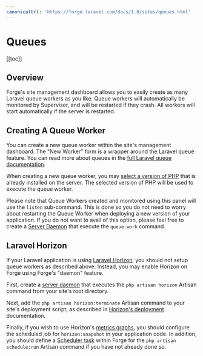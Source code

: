 ```yaml
---
canonicalUrl: 'https://forge.laravel.com/docs/1.0/sites/queues.html'
---
```

# Queues

[[toc]]

## Overview

Forge's site management dashboard allows you to easily create as many Laravel queue workers as you like. Queue workers will automatically be monitored by Supervisor, and will be restarted if they crash. All workers will start automatically if the server is restarted.

## Creating A Queue Worker

You can create a new queue worker within the site's management dashboard. The "New Worker" form is a wrapper around the Laravel queue feature. You can read more about queues in the [full Laravel queue documentation](https://laravel.com/docs/queues).

When creating a new queue worker, you may [select a version of PHP](/1.0/servers/php.html) that is already installed on the server. The selected version of PHP will be used to execute the queue worker.

Please note that Queue Workers created and monitored using this panel will use the `listen` sub-command. This is done so you do not need
to worry about restarting the Queue Worker when deploying a new version of your application. If you do not want to avail of this option,
please feel free to create a [Server Daemon](/1.0/resources/daemons.md) that execute the `queue:work` command.

## Laravel Horizon

If your Laravel application is using [Laravel Horizon](https://laravel.com/docs/horizon), you should not setup queue workers as described above. Instead, you may enable Horizon on Forge using Forge's "daemon" feature.

First, create a [server daemon](/1.0/resources/daemons.html#configuring-daemons) that executes the `php artisan horizon` Artisan command from your site's root directory.

Next, add the `php artisan horizon:terminate` Artisan command to your site's deployment script, as described in [Horizon's deployment](https://laravel.com/docs/master/horizon#deploying-horizon) documentation.

Finally, if you wish to use Horizon's [metrics graphs](https://laravel.com/docs/master/horizon#metrics), you should configure the scheduled job for `horizon:snapshot` in your application code. In addition, you should define a [Scheduler task](/1.0/resources/scheduler.html#scheduled-jobs) within Forge for the `php artisan schedule:run` Artisan command if you have not already done so.

